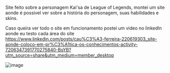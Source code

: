 Site feito sobre a personagem Kai'sa de League of Legends, montei um site aonde é possivel ver sobre a história do personagem, suas habilidades e skins.

Caso queira ver todo o site em funcionamento postei um video no linkedIn aonde eu testo cada área do site
https://www.linkedin.com/posts/cau%C3%A3-ferreira-220619303_site-aonde-coloco-em-pr%C3%A1tica-os-conhecimentos-activity-7206347391770275840-BsYB?utm_source=share&utm_medium=member_desktop

![image](https://github.com/KAEDESK/kai-sa/assets/131830888/99a8ff63-cd86-4642-a42a-4a4e66f45492)

